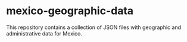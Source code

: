 # mexico-geographic-data
This repository contains a collection of JSON files with geographic and administrative data for Mexico.
